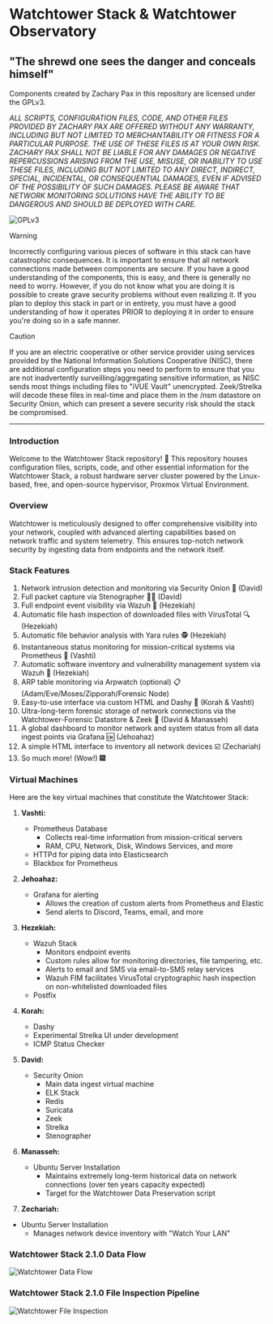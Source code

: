 # Watchtower Stack & Watchtower Observatory
## "The shrewd one sees the danger and conceals himself"
Components created by Zachary Pax in this repository are licensed under the GPLv3.

*ALL SCRIPTS, CONFIGURATION FILES, CODE, AND OTHER FILES PROVIDED BY ZACHARY PAX ARE OFFERED WITHOUT ANY WARRANTY, INCLUDING BUT NOT LIMITED TO MERCHANTABILITY OR FITNESS FOR A PARTICULAR PURPOSE. THE USE OF THESE FILES IS AT YOUR OWN RISK. ZACHARY PAX SHALL NOT BE LIABLE FOR ANY DAMAGES OR NEGATIVE REPERCUSSIONS ARISING FROM THE USE, MISUSE, OR INABILITY TO USE THESE FILES, INCLUDING BUT NOT LIMITED TO ANY DIRECT, INDIRECT, SPECIAL, INCIDENTAL, OR CONSEQUENTIAL DAMAGES, EVEN IF ADVISED OF THE POSSIBILITY OF SUCH DAMAGES. PLEASE BE AWARE THAT NETWORK MONITORING SOLUTIONS HAVE THE ABILITY TO BE DANGEROUS AND SHOULD BE DEPLOYED WITH CARE.*

![GPLv3](https://www.gnu.org/graphics/gplv3-with-text-136x68.png)

> [!WARNING]
> Incorrectly configuring various pieces of software in this stack can have catastrophic consequences. It is important to ensure that all network connections made between components are secure. If you have a good understanding of the components, this is easy, and there is generally no need to worry. However, if you do not know what you are doing it is possible to create grave security problems without even realizing it. If you plan to deploy this stack in part or in entirety, you must have a good understanding of how it operates PRIOR to deploying it in order to ensure you're doing so in a safe manner.

> [!CAUTION]
> If you are an electric cooperative or other service provider using services provided by the National Information Solutions Cooperative (NISC), there are additional configuration steps you need to perform to ensure that you are not inadvertently surveilling/aggregating sensitive information, as NISC sends most things including files to "iVUE Vault" unencrypted. Zeek/Strelka will decode these files in real-time and place them in the /nsm datastore on Security Onion, which can present a severe security risk should the stack be compromised.

---

### Introduction


Welcome to the Watchtower Stack repository! 🚀 This repository houses configuration files, scripts, code, and other essential information for the Watchtower Stack, a robust hardware server cluster powered by the Linux-based, free, and open-source hypervisor, Proxmox Virtual Environment.

### Overview

Watchtower is meticulously designed to offer comprehensive visibility into your network, coupled with advanced alerting capabilities based on network traffic and system telemetry. This ensures top-notch network security by ingesting data from endpoints and the network itself.

### Stack Features

1. Network intrusion detection and monitoring via Security Onion 👀 (David)
2. Full packet capture via Stenographer ✍🏻 (David)
3. Full endpoint event visibility via Wazuh 🎫 (Hezekiah)
4. Automatic file hash inspection of downloaded files with VirusTotal 🔍 (Hezekiah)
5. Automatic file behavior analysis with Yara rules 🕵️ (Hezekiah)
6. Instantaneous status monitoring for mission-critical systems via Prometheus 💓 (Vashti)
7. Automatic software inventory and vulnerability management system via Wazuh 📒 (Hezekiah)
8. ARP table monitoring via Arpwatch (optional) 📋 (Adam/Eve/Moses/Zipporah/Forensic Node)
9. Easy-to-use interface via custom HTML and Dashy 🧠 (Korah & Vashti)
10. Ultra-long-term forensic storage of network connections via the Watchtower-Forensic Datastore & Zeek 💾 (David & Manasseh)
11. A global dashboard to monitor network and system status from all data ingest points via Grafana 🆗 (Jehoahaz)
12. A simple HTML interface to inventory all network devices ☑️ (Zechariah)
13. So much more! (Wow!) 🎆

### Virtual Machines

Here are the key virtual machines that constitute the Watchtower Stack:

1. **Vashti:**
   - Prometheus Database
      - Collects real-time information from mission-critical servers
      - RAM, CPU, Network, Disk, Windows Services, and more
   - HTTPd for piping data into Elasticsearch
   - Blackbox for Prometheus

2. **Jehoahaz:**
   - Grafana for alerting
      - Allows the creation of custom alerts from Prometheus and Elastic
      - Send alerts to Discord, Teams, email, and more

3. **Hezekiah:**
   - Wazuh Stack
        - Monitors endpoint events
        - Custom rules allow for monitoring directories, file tampering, etc.
        - Alerts to email and SMS via email-to-SMS relay services
        - Wazuh FIM facilitates VirusTotal cryptographic hash inspection on non-whitelisted downloaded files
   - Postfix

4. **Korah:**
   - Dashy
   - Experimental Strelka UI under development
   - ICMP Status Checker

5. **David:**
   - Security Onion
     - Main data ingest virtual machine
     - ELK Stack
     - Redis
     - Suricata
     - Zeek
     - Strelka
     - Stenographer

6. **Manasseh:**
   - Ubuntu Server Installation
     - Maintains extremely long-term historical data on network connections (over ten years capacity expected)
     - Target for the Watchtower Data Preservation script
    
7. **Zechariah:**
  - Ubuntu Server Installation
    - Manages network device inventory with "Watch Your LAN"

### Watchtower Stack 2.1.0 Data Flow

![Watchtower Data Flow](https://i.imgur.com/3E0inR9.jpeg)

### Watchtower Stack 2.1.0 File Inspection Pipeline

![Watchtower File Inspection](https://i.imgur.com/wTLnaOW.png)
